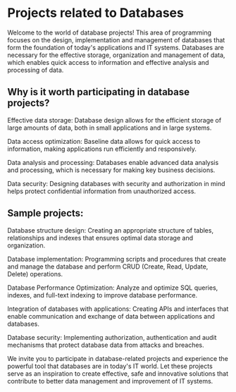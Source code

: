 # Projects related to Databases
Welcome to the world of database projects! This area of programming focuses on the design, implementation and management of databases that form the foundation of today's applications and IT systems. Databases are necessary for the effective storage, organization and management of data, which enables quick access to information and effective analysis and processing of data.

## Why is it worth participating in database projects?
Effective data storage: Database design allows for the efficient storage of large amounts of data, both in small applications and in large systems.

Data access optimization: Baseline data allows for quick access to information, making applications run efficiently and responsively.

Data analysis and processing: Databases enable advanced data analysis and processing, which is necessary for making key business decisions.

Data security: Designing databases with security and authorization in mind helps protect confidential information from unauthorized access.

## Sample projects:
Database structure design: Creating an appropriate structure of tables, relationships and indexes that ensures optimal data storage and organization.

Database implementation: Programming scripts and procedures that create and manage the database and perform CRUD (Create, Read, Update, Delete) operations.

Database Performance Optimization: Analyze and optimize SQL queries, indexes, and full-text indexing to improve database performance.

Integration of databases with applications: Creating APIs and interfaces that enable communication and exchange of data between applications and databases.

Database security: Implementing authorization, authentication and audit mechanisms that protect database data from attacks and breaches.

We invite you to participate in database-related projects and experience the powerful tool that databases are in today's IT world. Let these projects serve as an inspiration to create effective, safe and innovative solutions that contribute to better data management and improvement of IT systems.
